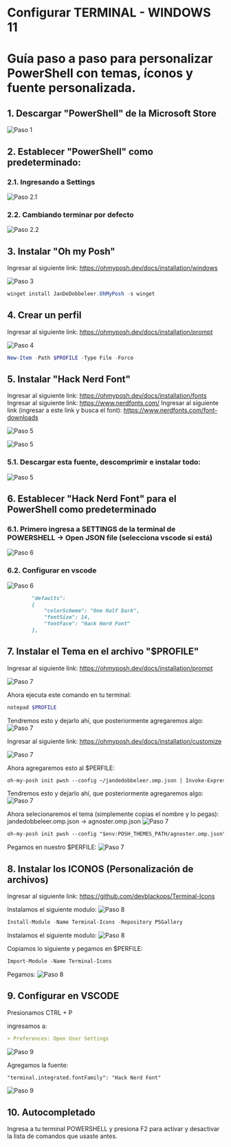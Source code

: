 # Configurar TERMINAL - WINDOWS 11
# Guía paso a paso para personalizar PowerShell con temas, íconos y fuente personalizada.

## 1. Descargar "PowerShell" de la Microsoft Store

![Paso 1](Terminal-window/powershell-microsoft.png)


## 2. Establecer "PowerShell" como predeterminado:

### 2.1. Ingresando a Settings
![Paso 2.1](Terminal-window/powershell-settings.png)


### 2.2. Cambiando terminar por defecto
![Paso 2.2](Terminal-window/powersshell-settings-cambiar-terminal.png)

## 3. Instalar "Oh my Posh"

Ingresar al siguiente link:
https://ohmyposh.dev/docs/installation/windows

![Paso 3](Terminal-window/oh-my-posh-instalart.png)

```powershell
winget install JanDeDobbeleer.OhMyPosh -s winget
```

## 4. Crear un perfil

Ingresar al siguiente link:
https://ohmyposh.dev/docs/installation/prompt

![Paso 4](Terminal-window/crear-perfil.png)

```powershell
New-Item -Path $PROFILE -Type File -Force
```

## 5. Instalar "Hack Nerd Font"

Ingresar al siguiente link:
https://ohmyposh.dev/docs/installation/fonts
Ingresar al siguiente link:
https://www.nerdfonts.com/
Ingresar al siguiente link (ingresar a este link y busca el font):
https://www.nerdfonts.com/font-downloads

![Paso 5](Terminal-window/font.png)

![Paso 5](Terminal-window/font-2.png)

### 5.1. Descargar esta fuente, descomprimir e instalar todo:

![Paso 5](Terminal-window/font-hack-nerd-font.png)


## 6. Establecer "Hack Nerd Font" para el PowerShell como predeterminado

### 6.1. Primero ingresa a SETTINGS de la terminal de POWERSHELL -> Open JSON file (selecciona vscode si está)

![Paso 6](Terminal-window/font-hack-nerd-font.png)

### 6.2. Configurar en vscode

![Paso 6](Terminal-window/6.establecer-hack-nerd-font.png)

```markdown
        "defaults": 
        {
            "colorScheme": "One Half Dark",
            "fontSize": 14,
            "fontFace": "Hack Nerd Font"
        },
```

## 7. Instalar el Tema en el archivo "$PROFILE"

Ingresar al siguiente link:
https://ohmyposh.dev/docs/installation/prompt

![Paso 7](Terminal-window/perfil-1.png)

Ahora ejecuta este comando en tu terminal:
```powershell
notepad $PROFILE
```

Tendremos esto y dejarlo ahí, que posteriormente agregaremos algo:
![Paso 7](Terminal-window/perfil-2.png)


Ingresar al siguiente link:
https://ohmyposh.dev/docs/installation/customize

![Paso 7](Terminal-window/perfil-3.png)

Ahora agregaremos esto al $PERFILE:
```markdown
oh-my-posh init pwsh --config ~/jandedobbeleer.omp.json | Invoke-Expression
```

Tendremos esto y dejarlo ahí, que posteriormente agregaremos algo:
![Paso 7](Terminal-window/perfil-4.png)


Ahora selecionaremos el tema (simplemente copias el nombre y lo pegas):
jandedobbeleer.omp.json -> agnoster.omp.json
![Paso 7](Terminal-window/perfil-5.png)

```markdown
oh-my-posh init pwsh --config "$env:POSH_THEMES_PATH/agnoster.omp.json" | Invoke-Expression
```

Pegamos en nuestro $PERFILE:
![Paso 7](Terminal-window/perfil-6.png)


## 8. Instalar los ICONOS (Personalización de archivos)

Ingresar al siguiente link:
https://github.com/devblackops/Terminal-Icons

Instalamos el siguiente modulo:
![Paso 8](Terminal-window/iconos.png)

```powershell
Install-Module -Name Terminal-Icons -Repository PSGallery
```


Instalamos el siguiente modulo:
![Paso 8](Terminal-window/iconos-2.png)

Copiamos lo siguiente y pegamos en $PERFILE:
```markdown
Import-Module -Name Terminal-Icons
```

Pegamos:
![Paso 8](Terminal-window/iconos-3.png)


## 9. Configurar en VSCODE

Presionamos CTRL + P

ingresamos a:
```markdown
> Preferences: Open User Settings
```
![Paso 9](Terminal-window/vscode-1.png)

Agregamos la fuente:


```markdown
"terminal.integrated.fontFamily": "Hack Nerd Font"
```
![Paso 9](Terminal-window/vscode-2.png)


## 10. Autocompletado

Ingresa a tu terminal POWERSHELL y presiona F2 para activar y desactivar la lista de comandos que usaste antes.




